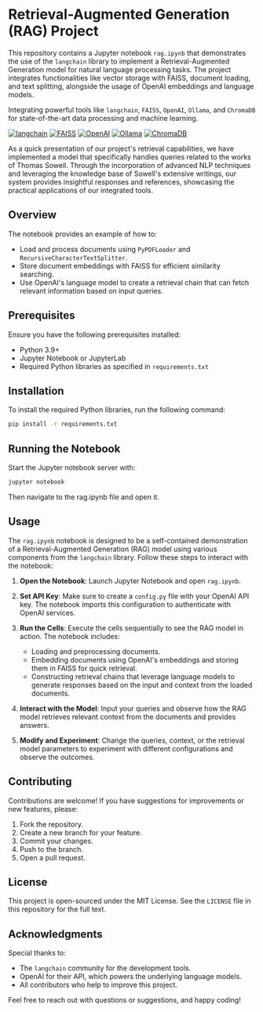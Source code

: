 # Retrieval-Augmented Generation (RAG) Project

This repository contains a Jupyter notebook `rag.ipynb` that demonstrates the use of the `langchain` library to implement a Retrieval-Augmented Generation model for natural language processing tasks. The project integrates functionalities like vector storage with FAISS, document loading, and text splitting, alongside the usage of OpenAI embeddings and language models.


Integrating powerful tools like `langchain`, `FAISS`, `OpenAI`, `Ollama`, and `ChromaDB` for state-of-the-art data processing and machine learning.

[![langchain](https://img.shields.io/badge/langchain-integration-blue.svg)](https://github.com/your-username/langchain-repo)
[![FAISS](https://img.shields.io/badge/FAISS-fast%20indexing-red.svg)](https://github.com/facebookresearch/faiss)
[![OpenAI](https://img.shields.io/badge/OpenAI-API-green.svg)](https://openai.com/api/)
[![Ollama](https://img.shields.io/badge/Ollama-service-purple.svg)](https://ollama.your-service-url.com)
[![ChromaDB](https://img.shields.io/badge/ChromaDB-database-orange.svg)](https://chromadb.your-database-url.com)


As a quick presentation of our project's retrieval capabilities, we have implemented a model that specifically handles queries related to the works of Thomas Sowell. Through the incorporation of advanced NLP techniques and leveraging the knowledge base of Sowell's extensive writings, our system provides insightful responses and references, showcasing the practical applications of our integrated tools.

## Overview

The notebook provides an example of how to:

- Load and process documents using `PyPDFLoader` and `RecursiveCharacterTextSplitter`.
- Store document embeddings with FAISS for efficient similarity searching.
- Use OpenAI's language model to create a retrieval chain that can fetch relevant information based on input queries.

## Prerequisites

Ensure you have the following prerequisites installed:

- Python 3.9+
- Jupyter Notebook or JupyterLab
- Required Python libraries as specified in `requirements.txt`

## Installation

To install the required Python libraries, run the following command:

```bash
pip install -r requirements.txt
```

## Running the Notebook

Start the Jupyter notebook server with:

```bash
jupyter notebook
```
Then navigate to the rag.ipynb file and open it.

## Usage

The `rag.ipynb` notebook is designed to be a self-contained demonstration of a Retrieval-Augmented Generation (RAG) model using various components from the `langchain` library. Follow these steps to interact with the notebook:

1. **Open the Notebook**: Launch Jupyter Notebook and open `rag.ipynb`.

2. **Set API Key**: Make sure to create a `config.py` file with your OpenAI API key. The notebook imports this configuration to authenticate with OpenAI services.

3. **Run the Cells**: Execute the cells sequentially to see the RAG model in action. The notebook includes:
   - Loading and preprocessing documents.
   - Embedding documents using OpenAI's embeddings and storing them in FAISS for quick retrieval.
   - Constructing retrieval chains that leverage language models to generate responses based on the input and context from the loaded documents.

4. **Interact with the Model**: Input your queries and observe how the RAG model retrieves relevant context from the documents and provides answers.

5. **Modify and Experiment**: Change the queries, context, or the retrieval model parameters to experiment with different configurations and observe the outcomes.

## Contributing

Contributions are welcome! If you have suggestions for improvements or new features, please:

1. Fork the repository.
2. Create a new branch for your feature.
3. Commit your changes.
4. Push to the branch.
5. Open a pull request.

## License

This project is open-sourced under the MIT License. See the `LICENSE` file in this repository for the full text.

## Acknowledgments

Special thanks to:

- The `langchain` community for the development tools.
- OpenAI for their API, which powers the underlying language models.
- All contributors who help to improve this project.

Feel free to reach out with questions or suggestions, and happy coding!

